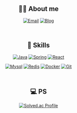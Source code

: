 <div align="center">

## 🙋🏻‍ ️About me

[![Email](https://img.shields.io/badge/Email-EA4335?style=flat-square&logo=gmail&logoColor=white)](mailto:sosow0212@naver.com)
[![Blog](https://img.shields.io/badge/NaverBlog-gr?style=flat-square&logo=Naver&logoColor=white)](https://blog.naver.com/sosow0212)

 <br>

##  📖 Skills


[![Java](https://img.shields.io/badge/Java-teal?style=flat-square&logo=Java&logoColor=white)](#)
[![Spring](https://img.shields.io/badge/Spring-67AA3C?style=flat-square&logo=Spring&logoColor=white)](#)
[![React](https://img.shields.io/badge/React-skyblue?style=flat-square&logo=React&logoColor=black)](#)

[![Mysql](https://img.shields.io/badge/Mysql-skyblue?style=flat-square&logo=Mysql&logoColor=black)](#)
[![Redis](https://img.shields.io/badge/Redis-red?style=flat-square&logo=Redis&logoColor=white)](#)
[![Docker](https://img.shields.io/badge/Docker-skyblue?style=flat-square&logo=docker&logoColor=blue)](#)
[![Git](https://img.shields.io/badge/Git-black?style=flat-square&logo=Git&logoColor=white)](#)

<br>

</div>

<div align="center">

## 💻 PS

[![Solved.ac Profile](http://mazassumnida.wtf/api/v2/generate_badge?boj=sosow0212)](https://solved.ac/sosow0212/)

</div>

